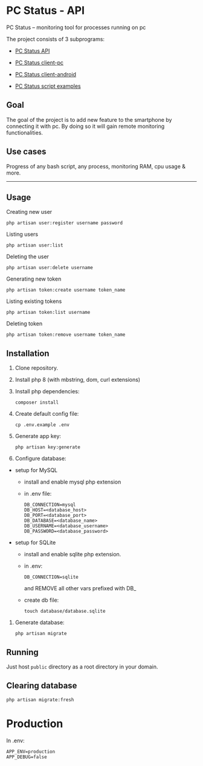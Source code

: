# PC Status - API

PC Status – monitoring tool for processes running on pc

The project consists of 3 subprograms:

- [PC Status API](https://github.com/pawelhanusik/PCStatus-api)

- [PC Status client-pc](https://github.com/pawelhanusik/PCStatus-client-pc)

- [PC Status client-android](https://github.com/pawelhanusik/PCStatus-client-android)

- [PC Status script examples](https://github.com/pawelhanusik/PCStatus-script-examples)

## Goal

The goal of the project is to add new feature to the smartphone by connecting it with pc. By doing so it will gain remote monitoring functionalities.

## Use cases

Progress of any bash script, any process, monitoring RAM, cpu usage & more.

---

## Usage

Creating new user

`php artisan user:register username password`

Listing users

`php artisan user:list`

Deleting the user

`php artisan user:delete username`

Generating new token

`php artisan token:create username token_name`

Listing existing tokens

`php artisan token:list username`

Deleting token

`php artisan token:remove username token_name`

## Installation

1. Clone repository.

1. Install php 8 (with mbstring, dom, curl extensions)

1. Install php dependencies:

    ```
    composer install
    ```

1. Create default config file:

    ```
    cp .env.example .env
    ```

1. Generate app key:

    ```
    php artisan key:generate
    ```

1. Configure database:

- setup for MySQL

    - install and enable mysql php extension

    - in .env file: 
        ```
        DB_CONNECTION=mysql
        DB_HOST=<database_host>
        DB_PORT=<database_port>
        DB_DATABASE=<database_name>
        DB_USERNAME=<database_username>
        DB_PASSWORD=<database_password>
        ```

- setup for SQLite

    - install and enable sqlite php extension.

    - in .env:

        ```
        DB_CONNECTION=sqlite
        ```

        and REMOVE all other vars prefixed with DB_

    - create db file:
        
        ```
        touch database/database.sqlite
        ```

1. Generate database:

    ```
    php artisan migrate
    ```

## Running

Just host `public` directory as a root directory in your domain.

## Clearing database

```
php artisan migrate:fresh
```

# Production

In .env:

```
APP_ENV=production
APP_DEBUG=false
```
